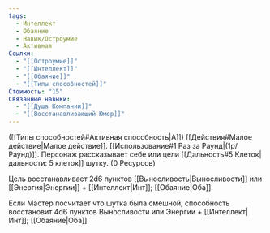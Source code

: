 ```yaml
---
tags:
  - Интеллект
  - Обаяние
  - Навык/Остроумие
  - Активная
Ссылки:
  - "[[Остроумие]]"
  - "[[Интеллект]]"
  - "[[Обаяние]]"
  - "[[Типы способностей]]"
Стоимость: "15"
Связанные навыки:
  - "[[Душа Компании]]"
  - "[[Восстанавливающий Юмор]]"
---
```

([[Типы способностей#Активная способность|А]]) [[Действия#Малое действие|Малое действие]]. [[Использование#1 Раз за Раунд|(1р/Раунд)]]. Персонаж рассказывает себе или цели [[Дальность#5 Клеток|дальности: 5 клеток]] шутку. (0 Ресурсов)

Цель восстанавливает 2d6 пунктов [[Выносливость|Выносливости]] или [[Энергия|Энергии]] + [[Интеллект|Инт]]; [[Обаяние|Оба]]. 

Если Мастер посчитает что шутка была смешной, способность восстановит 4d6 пунктов Выносливости или Энергии + [[Интеллект|Инт]]; [[Обаяние|Оба]]